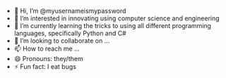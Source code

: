 - 👋 Hi, I’m @myusernameismypassword
- 👀 I’m interested in innovating using computer science and engineering
- 🌱 I’m currently learning the tricks to using all different programming languages, specifically Python and C#
- 💞️ I’m looking to collaborate on ...
- 📫 How to reach me ...
- 😄 Pronouns: they/them
- ⚡ Fun fact: I eat bugs

<!---
myusernameismypassword/myusernameismypassword is a ✨ special ✨ repository because its `README.md` (this file) appears on your GitHub profile.
You can click the Preview link to take a look at your changes.
--->
